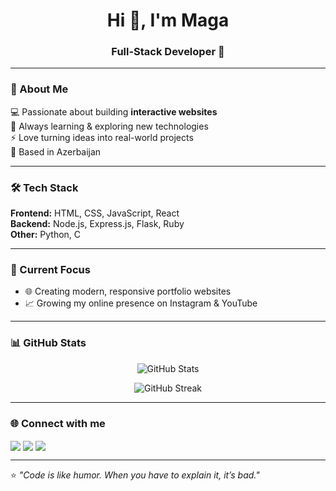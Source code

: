<h1 align="center">Hi 👋, I'm Maga</h1>
<h3 align="center">Full-Stack Developer 🚀</h3>

---

### 🌟 About Me  
💻 Passionate about building **interactive websites**  
🎯 Always learning & exploring new technologies  
⚡ Love turning ideas into real-world projects  
📍 Based in Azerbaijan  

---

### 🛠 Tech Stack  
**Frontend:** HTML, CSS, JavaScript, React  
**Backend:** Node.js, Express.js, Flask, Ruby  
**Other:** Python, C

---

### 📌 Current Focus  
- 🌐 Creating modern, responsive portfolio websites  
- 📈 Growing my online presence on Instagram & YouTube  

---

### 📊 GitHub Stats  
<p align="center">
  <img src="https://github-readme-stats.vercel.app/api?username=MahammadTagiyev&show_icons=true&theme=tokyonight" alt="GitHub Stats" />
</p>
<p align="center">
  <img src="https://github-readme-streak-stats.herokuapp.com/?user=MahammadTagiyev&theme=tokyonight" alt="GitHub Streak" />
</p>

---

### 🌐 Connect with me  
<p align="left">
<a href="https://www.instagram.com/YOUR_INSTAGRAM" target="_blank"><img align="center" src="https://img.shields.io/badge/Instagram-E4405F?style=for-the-badge&logo=instagram&logoColor=white" /></a>
<a href="https://www.youtube.com/YOUR_YOUTUBE" target="_blank"><img align="center" src="https://img.shields.io/badge/YouTube-FF0000?style=for-the-badge&logo=youtube&logoColor=white" /></a>
<a href="https://www.linkedin.com/in/YOUR_LINKEDIN" target="_blank"><img align="center" src="https://img.shields.io/badge/LinkedIn-0A66C2?style=for-the-badge&logo=linkedin&logoColor=white" /></a>
</p>

---

⭐ *"Code is like humor. When you have to explain it, it’s bad."*
